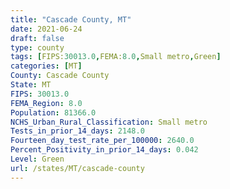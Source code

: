 ```yaml
---
title: "Cascade County, MT"
date: 2021-06-24
draft: false
type: county
tags: [FIPS:30013.0,FEMA:8.0,Small metro,Green]
categories: [MT]
County: Cascade County
State: MT
FIPS: 30013.0
FEMA_Region: 8.0
Population: 81366.0
NCHS_Urban_Rural_Classification: Small metro
Tests_in_prior_14_days: 2148.0
Fourteen_day_test_rate_per_100000: 2640.0
Percent_Positivity_in_prior_14_days: 0.042
Level: Green
url: /states/MT/cascade-county
---
```



